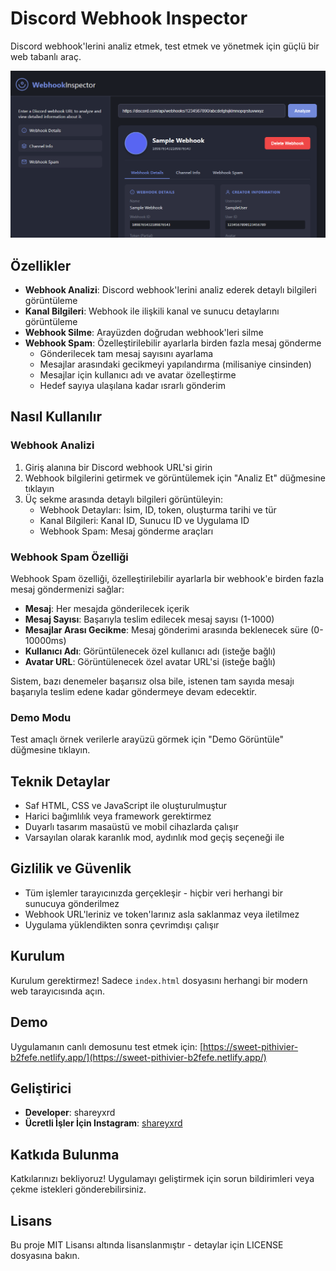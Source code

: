 # Discord Webhook Inspector

Discord webhook'lerini analiz etmek, test etmek ve yönetmek için güçlü bir web tabanlı araç.

![Discord Webhook Inspector](Screenshot_1.png)

## Özellikler

- **Webhook Analizi**: Discord webhook'lerini analiz ederek detaylı bilgileri görüntüleme
- **Kanal Bilgileri**: Webhook ile ilişkili kanal ve sunucu detaylarını görüntüleme
- **Webhook Silme**: Arayüzden doğrudan webhook'leri silme
- **Webhook Spam**: Özelleştirilebilir ayarlarla birden fazla mesaj gönderme
  - Gönderilecek tam mesaj sayısını ayarlama
  - Mesajlar arasındaki gecikmeyi yapılandırma (milisaniye cinsinden)
  - Mesajlar için kullanıcı adı ve avatar özelleştirme
  - Hedef sayıya ulaşılana kadar ısrarlı gönderim

## Nasıl Kullanılır

### Webhook Analizi

1. Giriş alanına bir Discord webhook URL'si girin
2. Webhook bilgilerini getirmek ve görüntülemek için "Analiz Et" düğmesine tıklayın
3. Üç sekme arasında detaylı bilgileri görüntüleyin:
   - Webhook Detayları: İsim, ID, token, oluşturma tarihi ve tür
   - Kanal Bilgileri: Kanal ID, Sunucu ID ve Uygulama ID
   - Webhook Spam: Mesaj gönderme araçları

### Webhook Spam Özelliği

Webhook Spam özelliği, özelleştirilebilir ayarlarla bir webhook'e birden fazla mesaj göndermenizi sağlar:

- **Mesaj**: Her mesajda gönderilecek içerik
- **Mesaj Sayısı**: Başarıyla teslim edilecek mesaj sayısı (1-1000)
- **Mesajlar Arası Gecikme**: Mesaj gönderimi arasında beklenecek süre (0-10000ms)
- **Kullanıcı Adı**: Görüntülenecek özel kullanıcı adı (isteğe bağlı)
- **Avatar URL**: Görüntülenecek özel avatar URL'si (isteğe bağlı)

Sistem, bazı denemeler başarısız olsa bile, istenen tam sayıda mesajı başarıyla teslim edene kadar göndermeye devam edecektir.

### Demo Modu

Test amaçlı örnek verilerle arayüzü görmek için "Demo Görüntüle" düğmesine tıklayın.

## Teknik Detaylar

- Saf HTML, CSS ve JavaScript ile oluşturulmuştur
- Harici bağımlılık veya framework gerektirmez
- Duyarlı tasarım masaüstü ve mobil cihazlarda çalışır
- Varsayılan olarak karanlık mod, aydınlık mod geçiş seçeneği ile

## Gizlilik ve Güvenlik

- Tüm işlemler tarayıcınızda gerçekleşir - hiçbir veri herhangi bir sunucuya gönderilmez
- Webhook URL'leriniz ve token'larınız asla saklanmaz veya iletilmez
- Uygulama yüklendikten sonra çevrimdışı çalışır

## Kurulum

Kurulum gerektirmez! Sadece `index.html` dosyasını herhangi bir modern web tarayıcısında açın.

## Demo

Uygulamanın canlı demosunu test etmek için: [https://sweet-pithivier-b2fefe.netlify.app/](https://sweet-pithivier-b2fefe.netlify.app/)

## Geliştirici

- **Developer**: shareyxrd
- **Ücretli İşler İçin Instagram**: [shareyxrd](https://www.instagram.com/shareyxrd/)

## Katkıda Bulunma

Katkılarınızı bekliyoruz! Uygulamayı geliştirmek için sorun bildirimleri veya çekme istekleri gönderebilirsiniz.

## Lisans

Bu proje MIT Lisansı altında lisanslanmıştır - detaylar için LICENSE dosyasına bakın.
